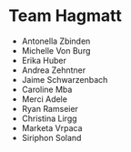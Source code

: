 # Team Hagmatt

- Antonella Zbinden
- Michelle Von Burg
- Erika Huber
- Andrea Zehntner
- Jaime Schwarzenbach
- Caroline Mba
- Merci Adele
- Ryan Ramseier
- Christina Lirgg
- Marketa Vrpaca
- Siriphon Soland
